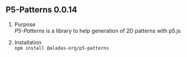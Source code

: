 ## P5-Patterns 0.0.14
1. Purpose\
   _P5-Patterns_ is a library to help generation of 2D patterns with p5.js
      
	
3. Installation  
   `npm install @aladas-org/p5-patterns`    